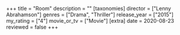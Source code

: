 +++
title = "Room"
description = ""
[taxonomies]
director = ["Lenny Abrahamson"] 
genres = ["Drama", "Thriller"]
release_year = ["2015"]
my_rating = ["4"]
movie_or_tv = ["Movie"]
[extra]
date = 2020-08-23
reviewed = false
+++
